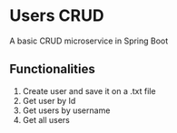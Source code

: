 # Users CRUD

A basic CRUD microservice in Spring Boot

## Functionalities
1. Create user and save it on a .txt file
2. Get user by Id
3. Get users by username
4. Get all users
